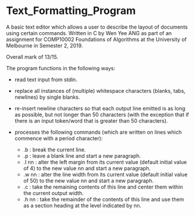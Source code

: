 # Text_Formatting_Program
A basic text editor which allows a user to describe the layout of documents using certain commands. Written in C by Wen Yee ANG as part of an assignment for COMP10002 Foundations of Algorithms at the University of Melbourne in Semester 2, 2019.

Overall mark of 13/15.

The program functions in the following ways:
- read text input from stdin.
- replace all instances of (multiple) whitespace characters (blanks, tabs, newlines) by single blanks.
- re-insert newline characters so that each output line emitted is as long as possible, but not longer than 50 characters (with the exception that if there is an input token/word that is greater than 50 characters).
- processes the following commands (which are written on lines which commence with a period character):

  - .b : break the current line.
  - .p : leave a blank line and start a new paragraph.
  - .l nn : alter the left margin from its current value (default initial value of 4) to the new value nn and start a new paragraph.
  - .w nn : alter the line width from its current value (default initial value of 50) to the new value nn and start a new paragraph. 
  - .c : take the remaining contents of this line and center them within the current output width.
  - .h nn : take the remainder of the contents of this line and use them as a section heading at the level indicated by nn.
